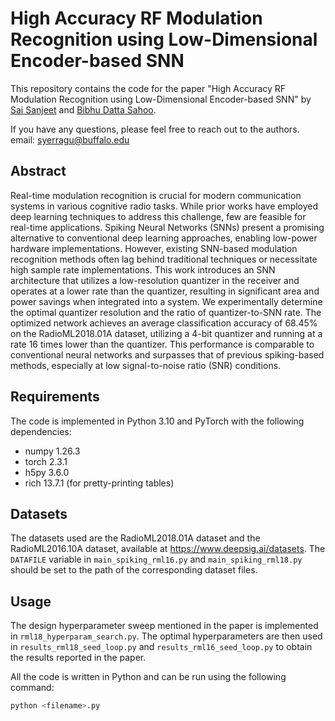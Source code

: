 # High Accuracy RF Modulation Recognition using Low-Dimensional Encoder-based SNN

This repository contains the code for the paper "High Accuracy RF Modulation Recognition using Low-Dimensional Encoder-based SNN" by [Sai Sanjeet](https://scholar.google.com/citations?user=vMHDxGIAAAAJ) and [Bibhu Datta Sahoo](https://scholar.google.com/citations?user=AuzF4ScAAAAJ).

If you have any questions, please feel free to reach out to the authors. email: syerragu@buffalo.edu

## Abstract

Real-time modulation recognition is crucial for modern communication systems in various cognitive radio tasks. While prior works have employed deep learning techniques to address this challenge, few are feasible for real-time applications. Spiking Neural Networks (SNNs) present a promising alternative to conventional deep learning approaches, enabling low-power hardware implementations. However, existing SNN-based modulation recognition methods often lag behind traditional techniques or necessitate high sample rate implementations. This work introduces an SNN architecture that utilizes a low-resolution quantizer in the receiver and operates at a lower rate than the quantizer, resulting in significant area and power savings when integrated into a system. We experimentally determine the optimal quantizer resolution and the ratio of quantizer-to-SNN rate. The optimized network achieves an average classification accuracy of 68.45\% on the RadioML2018.01A dataset, utilizing a 4-bit quantizer and running at a rate 16 times lower than the quantizer. This performance is comparable to conventional neural networks and surpasses that of previous spiking-based methods, especially at low signal-to-noise ratio (SNR) conditions.

## Requirements

The code is implemented in Python 3.10 and PyTorch with the following dependencies:

- numpy 1.26.3
- torch 2.3.1
- h5py 3.6.0
- rich 13.7.1 (for pretty-printing tables)

## Datasets

The datasets used are the RadioML2018.01A dataset and the RadioML2016.10A dataset, available at https://www.deepsig.ai/datasets. The `DATAFILE` variable in `main_spiking_rml16.py` and `main_spiking_rml18.py` should be set to the path of the corresponding dataset files.

## Usage

The design hyperparameter sweep mentioned in the paper is implemented in `rml18_hyperparam_search.py`. The optimal hyperparameters are then used in `results_rml18_seed_loop.py` and `results_rml16_seed_loop.py` to obtain the results reported in the paper.

All the code is written in Python and can be run using the following command:

```bash
python <filename>.py
```

